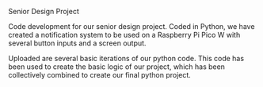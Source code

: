 Senior Design Project

Code development for our senior design project. Coded in Python, we have created a notification system to be used on a Raspberry Pi Pico W with several button inputs 
and a screen output. 

Uploaded are several basic iterations of our python code. This code has been used to create the basic logic of our project, which has been collectively combined to create 
our final python project. 

